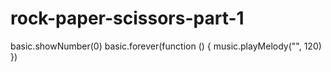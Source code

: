 # rock-paper-scissors-part-1
basic.showNumber(0)
basic.forever(function () {
    music.playMelody("", 120)
})